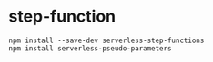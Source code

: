 # step-function

```
npm install --save-dev serverless-step-functions
npm install serverless-pseudo-parameters
```